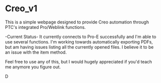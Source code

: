 Creo_v1
=======

This is a simple webpage designed to provide Creo automation through PTC's integrated Pro/Weblink functions. 

-Current Status-
It currently connects to Pro-E successfully and I'm able to use several functions. I'm working towards automatically
exporting PDFs, but am having issues listing all the currently opened files. I believe it to be an issue with the item method.

Feel free to use any of this, but I would hugely appreciated if you'd teach me anymore you figure out.

D
